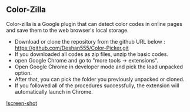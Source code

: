 
## Color-Zilla

Color-zilla is a Google plugin that can detect color codes in online pages and save them to the web browser's local storage.

- Download or clone the repository from the github URL below : https://github.com/Deshan555/Color-Picker.git
- If you downloaded all codes as zip files, unzip the basic codes.
- open Google Chrome and go to "more tools -> extensions".
- Open Google Chrome in developer mode and pick the load unpacked option.
- After that, you can pick the folder you previously unpacked or cloned.
- If you followed all of the procedures successfully, the extension will automatically launch in Chrome.

[!screen-shot](https://github.com/Deshan555/Color-Picker/blob/master/app.png)

